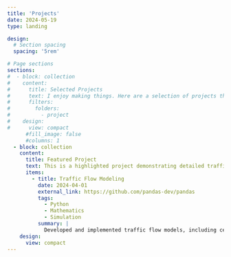 ```yaml
---
title: 'Projects'
date: 2024-05-19
type: landing

design:
  # Section spacing
  spacing: '5rem'

# Page sections
sections:
#  - block: collection
#    content:
#      title: Selected Projects
#      text: I enjoy making things. Here are a selection of projects that I have worked on over the years.
#      filters:
#        folders:
#          - project
#    design:
#      view: compact
      #fill_image: false
      #columns: 1
  - block: collection
    content:
      title: Featured Project
      text: This is a highlighted project demonstrating detailed traffic flow modeling.
      items:
        - title: Traffic Flow Modeling
          date: 2024-04-01
          external_link: https://github.com/pandas-dev/pandas
          tags:
            - Python
            - Mathematics
            - Simulation
          summary: |
            Developed and implemented traffic flow models, including cellular automata, car-following models, and PDEs to simulate realistic traffic dynamics. Optimized parameters to reduce congestion.
    design:
      view: compact
---
```

